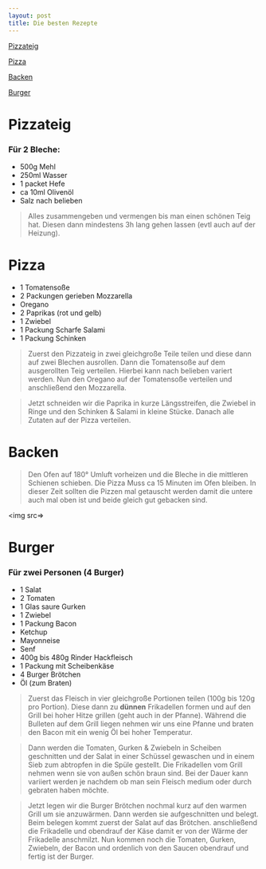 ```yaml
---
layout: post
title: Die besten Rezepte
---
```



[Pizzateig](#pizzateig)

[Pizza](#pizza)

[Backen](#backen)

[Burger](#burger)


# Pizzateig
### Für 2 Bleche:

- 500g Mehl
- 250ml Wasser
- 1 packet Hefe
- ca 10ml Olivenöl
- Salz nach belieben

> Alles zusammengeben und vermengen bis man einen schönen Teig hat. Diesen dann mindestens 3h lang gehen lassen (evtl auch auf der Heizung).

# Pizza

- 1 Tomatensoße
- 2 Packungen gerieben Mozzarella
- Oregano
- 2 Paprikas (rot und gelb)
- 1 Zwiebel
- 1 Packung Scharfe Salami
- 1 Packung Schinken

>Zuerst den Pizzateig in zwei gleichgroße Teile teilen und diese dann auf zwei Blechen ausrollen. Dann die Tomatensoße auf dem ausgerollten Teig verteilen. Hierbei kann nach belieben variert werden. Nun den Oregano auf der Tomatensoße verteilen und anschließend den Mozzarella.

>Jetzt schneiden wir die Paprika in kurze Längsstreifen, die Zwiebel in Ringe und den Schinken & Salami in kleine Stücke. Danach alle Zutaten auf der Pizza verteilen.

# Backen

>Den Ofen auf 180° Umluft vorheizen und die Bleche in die mittleren Schienen schieben. Die Pizza Muss ca 15 Minuten im Ofen bleiben. In dieser Zeit sollten die Pizzen mal getauscht werden damit die untere auch mal oben ist und beide gleich gut gebacken sind.




<img src=>

# Burger
### Für zwei Personen (4 Burger)

- 1 Salat
- 2 Tomaten
- 1 Glas saure Gurken
- 1 Zwiebel
- 1 Packung Bacon
- Ketchup
- Mayonneise
- Senf
- 400g bis 480g Rinder Hackfleisch
- 1 Packung mit Scheibenkäse
- 4 Burger Brötchen
- Öl (zum Braten)

>Zuerst das Fleisch in vier gleichgroße Portionen teilen (100g bis 120g pro Portion). Diese dann zu **dünnen** Frikadellen formen und auf den Grill bei hoher Hitze grillen (geht auch in der Pfanne). Während die Bulleten auf dem Grill liegen nehmen wir uns eine Pfanne und braten den Bacon mit ein wenig Öl bei hoher Temperatur. 

>Dann werden die Tomaten, Gurken & Zwiebeln in Scheiben geschnitten und der Salat in einer Schüssel gewaschen und in einem Sieb zum abtropfen in die Spüle gestellt. Die Frikadellen vom Grill nehmen wenn sie von außen schön braun sind. Bei der Dauer kann variiert werden je nachdem ob man sein Fleisch medium oder durch gebraten haben möchte.

>Jetzt legen wir die Burger Brötchen nochmal kurz auf den warmen Grill um sie anzuwärmen. Dann werden sie aufgeschnitten und belegt. Beim belegen kommt zuerst der Salat auf das Brötchen. anschließend die Frikadelle und obendrauf der Käse damit er von der Wärme der Frikadelle anschmilzt. Nun kommen noch die Tomaten, Gurken, Zwiebeln, der Bacon und ordenlich von den Saucen obendrauf und fertig ist der Burger.



